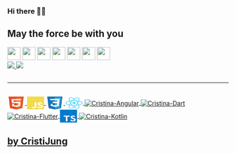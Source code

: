 ### Hi there 👩🏻


## May the force be with you 
<div>
 <img width="30" height="30" src="https://www.seekpng.com/png/detail/378-3780389_leia-icon-star-wars-icon-png.png"> 
 <img width="30" height="30" src="https://cdn.imgbin.com/20/11/21/imgbin-anakin-skywalker-computer-icons-sith-star-wars-star-wars-ray-kvPyGSbFS5y8PqACsqg2vNBCG.jpg">
 <img width="30" height="30" src="https://encrypted-tbn0.gstatic.com/images?q=tbn:ANd9GcROayHO2xIDxKaWSrkJKs1Wc-GuQqlLySDdqg&usqp=CAU">
 <img width="30" height="30" src="https://www.nicepng.com/png/detail/378-3780322_1024px-png-star-wars-icon-vector.png">
 <img width="30" height="30" src="https://www.pngitem.com/pimgs/m/204-2040760_contact-starwars-user-default-yoda-comments-users-icon.png">
 <img width="30" height="30" src="https://encrypted-tbn0.gstatic.com/images?q=tbn:ANd9GcTU_9IO6iRtik3rN1Rjxj6EU_B1_8iAlOa58w&usqp=CAU">
 <img width="30" height="30" src="https://www.pngitem.com/pimgs/m/51-510626_imperial-icon-star-wars-hd-png-download.png">

 <div>
  <a href="https://github.com/cristijung">
  <img loading="lazy" height="180em" src="https://github-readme-stats.vercel.app/api?username=cristijung&show_icons=true&theme=dark&include_all_commits=true&count_private=true"/>
  <img loading="lazy" height="180em" src="https://github-readme-stats.vercel.app/api/top-langs/?username=cristijung&layout=compact&langs_count=7&theme=dark"/>
  </div>
 
 ##
  _____________________________________________________________________________________________
 
 
 <div style="display: inline_block"><br>
  <img align="center" alt="Cristina-HTML" height="30" width="40" src="https://raw.githubusercontent.com/devicons/devicon/master/icons/html5/html5-original.svg">
  <img align="center" alt="Cristina-JsLOVE" height="30" width="40" src="https://raw.githubusercontent.com/devicons/devicon/master/icons/javascript/javascript-plain.svg">  
  <img align="center" alt="Cristina-CSSLoveToo" height="30" width="40" src="https://raw.githubusercontent.com/devicons/devicon/master/icons/css3/css3-original.svg">
  <img align="center" alt="Cristina-REACT<3" height="30" width="40" src="https://raw.githubusercontent.com/devicons/devicon/master/icons/react/react-original.svg">
  <img align="center" alt="Cristina-Angular" height="30" width="40" src="https://cdn.jsdelivr.net/gh/devicons/devicon/icons/angularjs/angularjs-original.svg" />
  <img align="center" alt="Cristina-Dart" height="30" width="40" src="https://cdn.jsdelivr.net/gh/devicons/devicon/icons/dart/dart-original.svg">
  <img align="center" alt="Cristina-Flutter" height="30" width="40" src="https://cdn.jsdelivr.net/gh/devicons/devicon/icons/flutter/flutter-original.svg">
  <img align="center" alt="Cristina-TypeScript" height="30" width="40" src="https://raw.githubusercontent.com/devicons/devicon/master/icons/typescript/typescript-plain.svg"> 
  <img align="center" alt="Cristina-Kotlin" height="30" width="40"src="https://cdn.jsdelivr.net/gh/devicons/devicon/icons/kotlin/kotlin-original.svg" />
         
          
</div>
  
## by CristiJung
  
  

